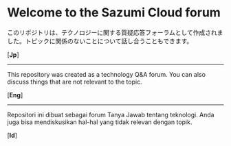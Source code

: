 # Welcome to the Sazumi Cloud forum

<p> このリポジトリは、テクノロジーに関する質疑応答フォーラムとして作成されました。トピックに関係のないことについて話し合うこともできます。 </p> [<b>Jp</b>]

<hr>

<p>This repository was created as a technology Q&A forum. You can also discuss things that are not relevant to the topic.</p> [<b>Eng</b>]

<hr>

<p>Repositori ini dibuat sebagai forum Tanya Jawab tentang teknologi. Anda juga bisa mendiskusikan hal-hal yang tidak relevan dengan topik.</p> [<b>Id</b>]
